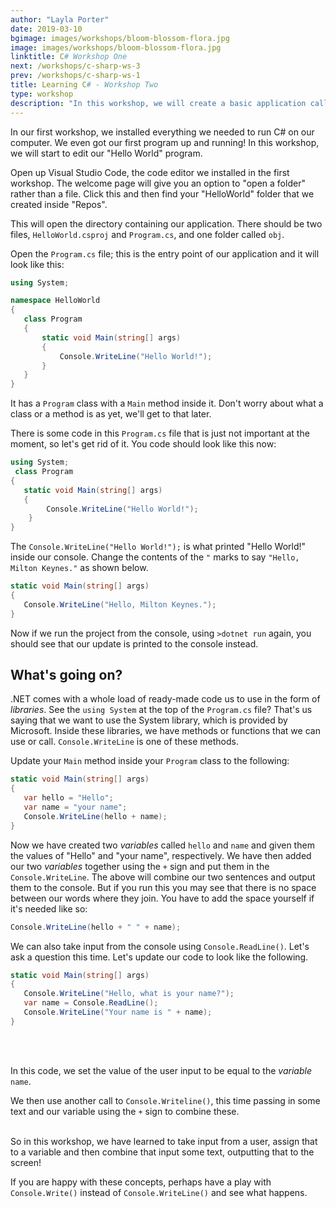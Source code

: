 ```yaml
---
author: "Layla Porter"
date: 2019-03-10
bgimage: images/workshops/bloom-blossom-flora.jpg
image: images/workshops/bloom-blossom-flora.jpg
linktitle: C# Workshop One
next: /workshops/c-sharp-ws-3
prev: /workshops/c-sharp-ws-1
title: Learning C# - Workshop Two
type: workshop
description: "In this workshop, we will create a basic application called a console application. This is an app that runs on the console, sometimes known as the terminal or command line."
---
```


In our first workshop, we installed everything we needed to run C# on our computer.  We even got our first program up and running!
In this workshop, we will start to edit our "Hello World" program.

Open up Visual Studio Code, the code editor we installed in the first workshop.
The welcome page will give you an option to "open a folder" rather than a file. Click this and then find your "HelloWorld" folder that we created inside "Repos".

This will open the directory containing our application.  There should be two files, `HelloWorld.csproj` and `Program.cs`, and one folder called `obj`.

Open the `Program.cs` file; this is the entry point of our application and it will look like this:

```csharp
using System;

namespace HelloWorld
{
   class Program
   {
       static void Main(string[] args)
       {
           Console.WriteLine("Hello World!");
       }
   }
}
```
It has a `Program` class with a `Main` method inside it. Don't worry about what a class or a method is as yet, we'll get to that later.

There is some code in this `Program.cs` file that is just not important at the moment, so let's get rid of it.  You code should look like this now:

```csharp
using System;
 class Program
{
   static void Main(string[] args)
   {
        Console.WriteLine("Hello World!");
    }
}
```

The `Console.WriteLine("Hello World!");` is what printed "Hello World!" inside our console.  Change the contents of the `"` marks to say `"Hello, Milton Keynes."` as shown below.

```csharp
static void Main(string[] args)
{
   Console.WriteLine("Hello, Milton Keynes.");
}
```
Now if we run the project from the console, using `>dotnet run` again, you should see that our update is printed to the console instead.

## What's going on?
.NET comes with a whole load of ready-made code us to use in the form of *libraries*. See the `using System` at the top of the `Program.cs` file? That's us saying that we want to use the System library, which is provided by Microsoft. Inside these libraries, we have methods or functions that we can use or call. `Console.WriteLine` is one of these methods.

Update your `Main` method inside your `Program` class to the following:

```csharp
static void Main(string[] args)
{
   var hello = "Hello";
   var name = "your name";
   Console.WriteLine(hello + name);
}
```

Now we have created two *variables* called `hello` and `name` and given them the values of "Hello" and "your name", respectively.
We have then added our two *variables* together using the `+` sign and put them in the `Console.WriteLine`.
The above will combine our two sentences and output them to the console.
But if you run this you may see that there is no space between our words where they join.
You have to add the space yourself if it's needed like so:

```csharp
Console.WriteLine(hello + " " + name);
```

We can also take input from the console using `Console.ReadLine()`.  Let's ask a question this time.  Let's update our code to look like the following.

```csharp
static void Main(string[] args)
{
   Console.WriteLine("Hello, what is your name?");
   var name = Console.ReadLine();
   Console.WriteLine("Your name is " + name);
}
```
<br/><br/>

In this code, we set the value of the user input to be equal to the *variable* `name`.

We then use another call to `Console.Writeline()`, this time passing in some text and our variable using the `+` sign to combine these.

<br/>
So in this workshop, we have learned to take input from a user, assign that to a variable and then combine that input some text, outputting that to the screen!

If you are happy with these concepts, perhaps have a play with `Console.Write()` instead of `Console.WriteLine()` and see what happens.